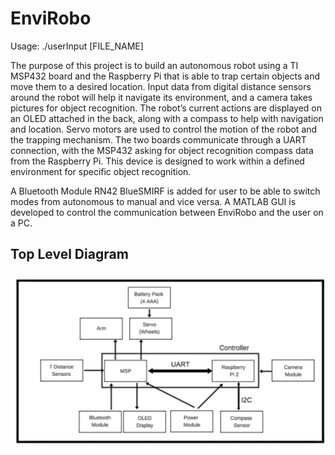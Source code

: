 EnviRobo
========================
Usage: ./userInput [FILE_NAME]

The purpose of this project is to build an autonomous robot using a TI MSP432 board and the
Raspberry Pi that is able to trap certain objects and move them to a desired location. Input data
from digital distance sensors around the robot will help it navigate its environment, and a camera
takes pictures for object recognition. The robot’s current actions are displayed on an OLED
attached in the back, along with a compass to help with navigation and location. Servo motors
are used to control the motion of the robot and the trapping mechanism. The two boards
communicate through a UART connection, with the MSP432 asking for object recognition
compass data from the Raspberry Pi. This device is designed to work within a defined
environment for specific object recognition. 

A Bluetooth Module RN42 BlueSMIRF is added for user to be able 
to switch modes from autonomous to manual and vice versa. A MATLAB GUI is developed
to control the communication between EnviRobo and the user on a PC.

Top Level Diagram
-------------------------------
![Alt text](https://github.com/map34/EnviRobo/blob/master/TopLevelDiargam.png "Figure 1: Top Level Diagram of EnviRobo")
